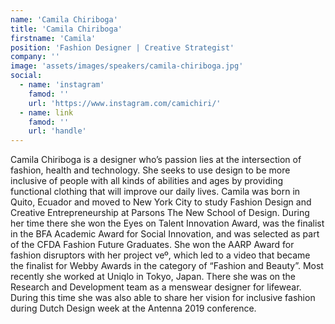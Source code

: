 ```yaml
---
name: 'Camila Chiriboga'
title: 'Camila Chiriboga'
firstname: 'Camila'
position: 'Fashion Designer | Creative Strategist'
company: ''
image: 'assets/images/speakers/camila-chiriboga.jpg'
social:
  - name: 'instagram'
    famod: ''
    url: 'https://www.instagram.com/camichiri/'
  - name: link
    famod: ''
    url: 'handle'
---
```


Camila Chiriboga is a designer who’s passion lies at the intersection of fashion, health and technology. She seeks to use design to be more inclusive of people with all kinds of abilities and ages by providing functional clothing that will improve our daily lives. Camila was born in Quito, Ecuador and moved to New York City to study Fashion Design and Creative Entrepreneurship at Parsons The New School of Design. During her time there she won the Eyes on Talent Innovation Award, was the finalist in the BFA Academic Award for Social Innovation, and was selected as part of the CFDA Fashion Future Graduates. She won the AARP Award for fashion disruptors with her project veº, which led to a video that became the finalist for Webby Awards in the category of “Fashion and Beauty”. Most recently she worked at Uniqlo in Tokyo, Japan. There she was on the Research and Development team as a menswear designer for lifewear. During this time she was also able to share her vision for inclusive fashion during Dutch Design week at the Antenna 2019 conference.
